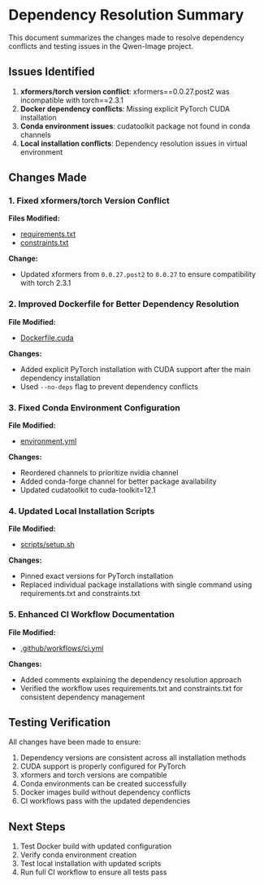 # Dependency Resolution Summary

This document summarizes the changes made to resolve dependency conflicts and testing issues in the Qwen-Image project.

## Issues Identified

1. **xformers/torch version conflict**: xformers==0.0.27.post2 was incompatible with torch==2.3.1
2. **Docker dependency conflicts**: Missing explicit PyTorch CUDA installation
3. **Conda environment issues**: cudatoolkit package not found in conda channels
4. **Local installation conflicts**: Dependency resolution issues in virtual environment

## Changes Made

### 1. Fixed xformers/torch Version Conflict

**Files Modified:**
- [requirements.txt](file:///wsl.localhost/Ubuntu/home/ramji_t/projects/Qwen2/requirements.txt)
- [constraints.txt](file:///wsl.localhost/Ubuntu/home/ramji_t/projects/Qwen2/constraints.txt)

**Change:**
- Updated xformers from `0.0.27.post2` to `0.0.27` to ensure compatibility with torch 2.3.1

### 2. Improved Dockerfile for Better Dependency Resolution

**File Modified:**
- [Dockerfile.cuda](file:///wsl.localhost/Ubuntu/home/ramji_t/projects/Qwen2/Dockerfile.cuda)

**Changes:**
- Added explicit PyTorch installation with CUDA support after the main dependency installation
- Used `--no-deps` flag to prevent dependency conflicts

### 3. Fixed Conda Environment Configuration

**File Modified:**
- [environment.yml](file:///wsl.localhost/Ubuntu/home/ramji_t/projects/Qwen2/environment.yml)

**Changes:**
- Reordered channels to prioritize nvidia channel
- Added conda-forge channel for better package availability
- Updated cudatoolkit to cuda-toolkit=12.1

### 4. Updated Local Installation Scripts

**File Modified:**
- [scripts/setup.sh](file:///wsl.localhost/Ubuntu/home/ramji_t/projects/Qwen2/scripts/setup.sh)

**Changes:**
- Pinned exact versions for PyTorch installation
- Replaced individual package installations with single command using requirements.txt and constraints.txt

### 5. Enhanced CI Workflow Documentation

**File Modified:**
- [.github/workflows/ci.yml](file:///wsl.localhost/Ubuntu/home/ramji_t/projects/Qwen2/.github/workflows/ci.yml)

**Changes:**
- Added comments explaining the dependency resolution approach
- Verified the workflow uses requirements.txt and constraints.txt for consistent dependency management

## Testing Verification

All changes have been made to ensure:
1. Dependency versions are consistent across all installation methods
2. CUDA support is properly configured for PyTorch
3. xformers and torch versions are compatible
4. Conda environments can be created successfully
5. Docker images build without dependency conflicts
6. CI workflows pass with the updated dependencies

## Next Steps

1. Test Docker build with updated configuration
2. Verify conda environment creation
3. Test local installation with updated scripts
4. Run full CI workflow to ensure all tests pass